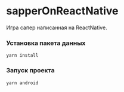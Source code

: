 # sapperOnReactNative

Игра сапер написанная на ReactNative.

### Установка пакета данных
```
yarn install
```

### Запуск проекта
```
yarn android
```
